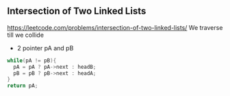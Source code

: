 ## Intersection of Two Linked Lists
https://leetcode.com/problems/intersection-of-two-linked-lists/
We traverse till we collide
* 2 pointer pA and pB
```cpp
while(pA != pB){
  pA = pA ? pA->next : headB;
  pB = pB ? pB->next : headA;
}
return pA;
```

